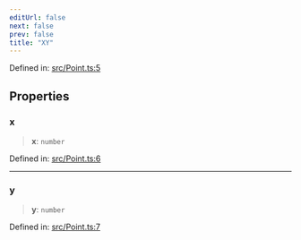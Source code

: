 ```yaml
---
editUrl: false
next: false
prev: false
title: "XY"
---
```


Defined in: [src/Point.ts:5](https://github.com/fabricjs/fabric.js/blob/fea1b29b7495d9634e300bd4bfa43de097745805/src/Point.ts#L5)

## Properties

### x

> **x**: `number`

Defined in: [src/Point.ts:6](https://github.com/fabricjs/fabric.js/blob/fea1b29b7495d9634e300bd4bfa43de097745805/src/Point.ts#L6)

***

### y

> **y**: `number`

Defined in: [src/Point.ts:7](https://github.com/fabricjs/fabric.js/blob/fea1b29b7495d9634e300bd4bfa43de097745805/src/Point.ts#L7)

